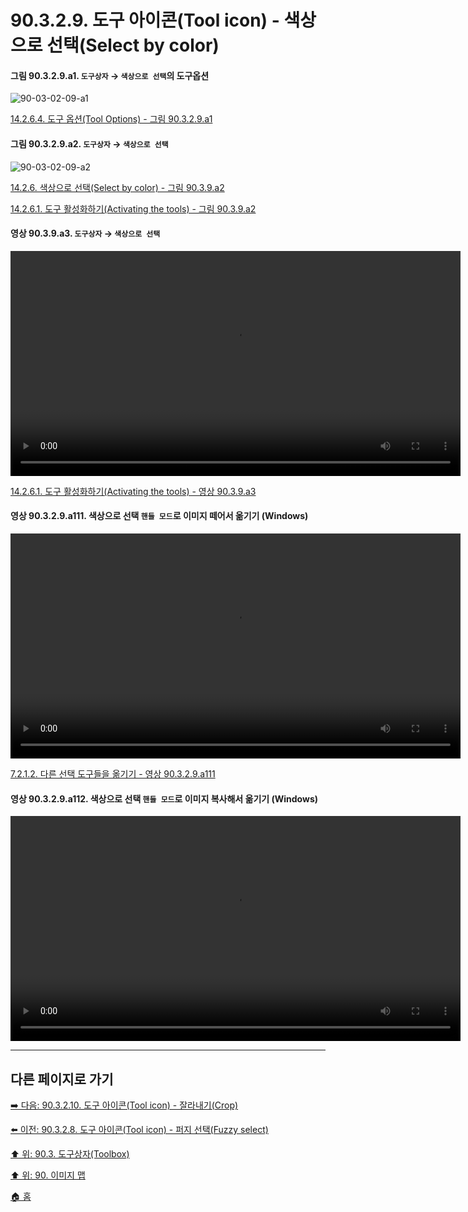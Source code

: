 # 90.3.2.9. 도구 아이콘(Tool icon) - 색상으로 선택(Select by color)

<a id="90-03-02-09-a1"></a>

#### 그림 90.3.2.9.a1. `도구상자` → `색상으로 선택`의 도구옵션
![90-03-02-09-a1](https://github.com/wonder13662/gimp/assets/15767104/eedf4c08-3efd-45e8-8d08-a894bb22c301)

[14.2.6.4. 도구 옵션(Tool Options) - 그림 90.3.2.9.a1](./14-02-06-04-tool_options.md#90-03-02-09-a1)

<a id="90-03-02-09-a2"></a>

#### 그림 90.3.2.9.a2. `도구상자` → `색상으로 선택`
![90-03-02-09-a2](https://github.com/wonder13662/gimp/assets/15767104/9e8e22db-18f5-4690-ac6f-b49d1975a32e)

[14.2.6. 색상으로 선택(Select by color) - 그림 90.3.9.a2](./14-02-06-00-select-by-color.md#90-03-02-09-a2)

[14.2.6.1. 도구 활성화하기(Activating the tools) - 그림 90.3.9.a2](./14-02-06-01-activating_the_tool.md#90-03-02-09-a2)

<a id="90-03-02-09-a3"></a>

#### 영상 90.3.9.a3. `도구상자` → `색상으로 선택`
<video controls="controls" width="720" src="https://github.com/wonder13662/gimp/assets/15767104/97b3f37d-f83a-4c3c-a193-f70cdd8f3ee1"></video>

[14.2.6.1. 도구 활성화하기(Activating the tools) - 영상 90.3.9.a3](./14-02-06-01-activating_the_tool.md#90-03-02-09-a3)

<a id="90-03-02-09-a111"></a>

#### 영상 90.3.2.9.a111. 색상으로 선택 `핸들 모드`로 이미지 떼어서 옮기기 (Windows)
<video controls="controls" width="720" src="https://github.com/wonder13662/gimp/assets/15767104/367cdb31-2dc2-4f6f-bb89-ccfc1d7d9501"></video>

[7.2.1.2. 다른 선택 도구들을 옮기기 - 영상 90.3.2.9.a111](./07-02-01-02-moving_using_other_selection_tools.md#90-03-02-09-a111)

#### 영상 90.3.2.9.a112. 색상으로 선택 `핸들 모드`로 이미지 복사해서 옮기기 (Windows)
<video controls="controls" width="720" src="https://github.com/wonder13662/gimp/assets/15767104/a016247a-7fc7-47c4-bcdb-c96356ef9407"></video>

***

## 다른 페이지로 가기

[➡️ 다음: 90.3.2.10. 도구 아이콘(Tool icon) - 잘라내기(Crop)](./90-03-02-10-crop.md)

[⬅️ 이전: 90.3.2.8. 도구 아이콘(Tool icon) - 퍼지 선택(Fuzzy select)](./90-03-02-08-fuzzy_select.md)

[⬆️ 위: 90.3. 도구상자(Toolbox)](./90-03-00-toolbox.md)

[⬆️ 위: 90. 이미지 맵](./90-00-image-map.md)

[🏠 홈](./00-home.md)
